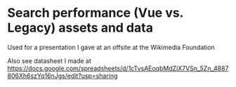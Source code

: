 # Search performance (Vue vs. Legacy) assets and data

Used for a presentation I gave at an offsite at the Wikimedia Foundation

Also see datasheet I made at https://docs.google.com/spreadsheets/d/1cTvsAEoqbMdZiX7VSn_5Zn_4887806Xh6szYq16nJgs/edit?usp=sharing
